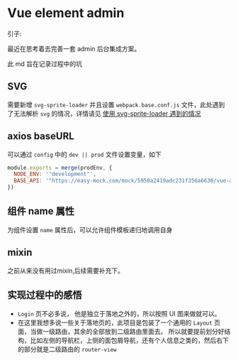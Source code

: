 # Vue element admin 

引子:

最近在思考着去完善一套 admin 后台集成方案。

此 md 旨在记录过程中的坑
## SVG
需要新增 `svg-sprite-loader` 并且设置 `webpack.base.conf.js` 文件，此处遇到了无法解析 `svg` 的情况，详情请见 [使用 svg-sprite-loader 遇到的情况](https://blog.csdn.net/github_35631540/article/details/78818919)

## axios baseURL

可以通过 `config` 中的 `dev || prod` 文件设置变量，如下
```js
module.exports = merge(prodEnv, {
  NODE_ENV: '"development"',
  BASE_API: '"https://easy-mock.com/mock/5950a2419adc231f356a6636/vue-admin"',
})
```

## 组件 name 属性

为组件设置 `name` 属性后，可以允许组件模板递归地调用自身

## mixin

之前从来没有用过mixin,后续需要补充下。

## 实现过程中的感悟

* `Login` 页不必多说， 他是独立于落地之外的，所以按照 UI 图来做就可以。
* 在这里我想多说一些关于落地页的，此项目是包装了一个通用的 `Layout` 页面，当做一级路由，其余的全部放到二级路由里面去。
所以就要提前划分好结构，比如左侧的导航栏，上侧的面包屑导航，还有个人信息之类的，然后右下的部分就是二级路由的 `router-view`


